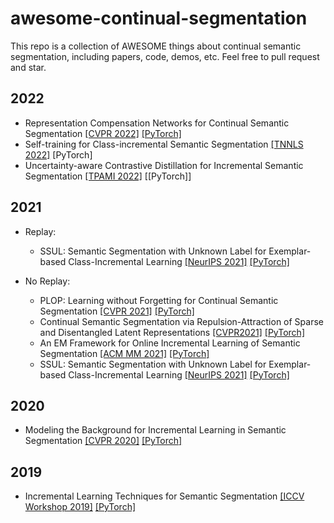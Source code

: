 # awesome-continual-segmentation
This repo is a collection of AWESOME things about continual semantic segmentation, including papers, code, demos, etc. Feel free to pull request and star.

## 2022
- Representation Compensation Networks for Continual Semantic Segmentation [[CVPR 2022]](https://arxiv.org/abs/2203.05402) [[PyTorch]](https://github.com/zhangchbin/RCIL)
- Self-training for Class-incremental Semantic Segmentation [[TNNLS 2022]](https://arxiv.org/abs/2012.03362) [PyTorch]
- Uncertainty-aware Contrastive Distillation for Incremental Semantic Segmentation [[TPAMI 2022]](https://arxiv.org/pdf/2203.14098.pdf) [[PyTorch]]



## 2021
- Replay:
  - SSUL: Semantic Segmentation with Unknown Label for Exemplar-based Class-Incremental Learning [[NeurIPS 2021]](https://proceedings.neurips.cc/paper/2021/file/5a9542c773018268fc6271f7afeea969-Paper.pdf) [[PyTorch]](https://github.com/clovaai/SSUL)

- No Replay:
  - PLOP: Learning without Forgetting for Continual Semantic Segmentation [[CVPR 2021]](https://arxiv.org/abs/2011.11390) [[PyTorch]](https://github.com/arthurdouillard/CVPR2021_PLOP)
  - Continual Semantic Segmentation via Repulsion-Attraction of Sparse and Disentangled Latent Representations [[CVPR2021]](https://arxiv.org/abs/2103.06342) [[PyTorch]](https://github.com/LTTM/SDR)
  - An EM Framework for Online Incremental Learning of Semantic Segmentation [[ACM MM 2021]](https://arxiv.org/pdf/2108.03613.pdf) [[PyTorch]](https://github.com/Rhyssiyan/Online.Inc.Seg-Pytorch)
  - SSUL: Semantic Segmentation with Unknown Label for Exemplar-based Class-Incremental Learning [[NeurIPS 2021]](https://proceedings.neurips.cc/paper/2021/file/5a9542c773018268fc6271f7afeea969-Paper.pdf) [[PyTorch]](https://github.com/clovaai/SSUL)


## 2020
- Modeling the Background for Incremental Learning in Semantic Segmentation [[CVPR 2020]](https://arxiv.org/abs/2002.00718) [[PyTorch]](https://github.com/fcdl94/MiB)

## 2019
- Incremental Learning Techniques for Semantic Segmentation [[ICCV Workshop 2019]](https://arxiv.org/abs/1907.13372) [[PyTorch]](https://github.com/LTTM/IL-SemSegm)
